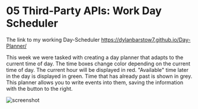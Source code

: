 # 05 Third-Party APIs: Work Day Scheduler

The link to my working Day-Scheduler
https://dylanbarstow7.github.io/Day-Planner/


This week we were tasked with creating a day planner that adapts to the current time of day.  The time boxes change color depending on the current time of day.  The current hour will be displayed in red.  "Available" time later in the day is displayed in green.  Time that has already past is shown in grey.  This planner allows you to write events into them, saving the information with the button to the right.  

![screenshot]()
